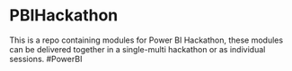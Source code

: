 # PBIHackathon
This is a repo containing modules for Power BI Hackathon, these modules can be delivered together in a single-multi hackathon or as individual sessions. #PowerBI
